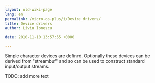 ```yaml
---
layout: old-wiki-page
lang: en
permalink: /micro-os-plus/i/Device_drivers/
title: Device drivers
author: Liviu Ionescu

date: 2010-11-10 13:57:55 +0000

---
```


Simple character devices are defined. Optionally these devices can be derived from "streambuf" and so can be used to construct standard input/output streams.

TODO: add more text
